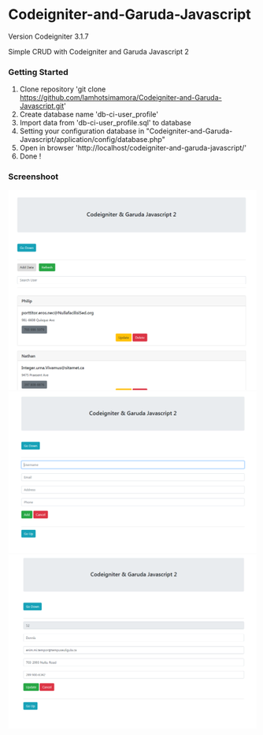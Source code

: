 # Codeigniter-and-Garuda-Javascript

Version Codeigniter 3.1.7

Simple CRUD with Codeigniter and Garuda Javascript 2

### Getting Started
1. Clone repository 'git clone https://github.com/lamhotsimamora/Codeigniter-and-Garuda-Javascript.git'
2. Create database name 'db-ci-user_profile'
3. Import data from 'db-ci-user_profile.sql' to database
4. Setting your configuration database in "Codeigniter-and-Garuda-Javascript/application/config/database.php"
5. Open in browser 'http://localhost/codeigniter-and-garuda-javascript/'
6. Done !

### Screenshoot

<img src="screenshoot/1.PNG">
<img src="screenshoot/2.PNG">
<img src="screenshoot/3.PNG">
